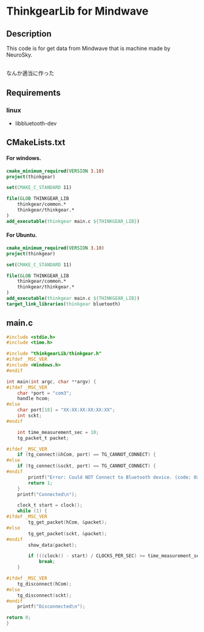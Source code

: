 
# ThinkgearLib for Mindwave

## Description
This code is for get data from Mindwave that is machine made by NeuroSky.

## 
なんか適当に作った


## Requirements
### linux
* libbluetooth-dev

## CMakeLists.txt
#### For windows.
``` CMake
cmake_minimum_required(VERSION 3.10)
project(thinkgear)

set(CMAKE_C_STANDARD 11)

file(GLOB THINKGEAR_LIB
    thinkgear/common.*
    thinkgear/thinkgear.*
)
add_executable(thinkgear main.c ${THINKGEAR_LIB})
```
#### For Ubuntu.
``` CMake
cmake_minimum_required(VERSION 3.10)
project(thinkgear)

set(CMAKE_C_STANDARD 11)

file(GLOB THINKGEAR_LIB
    thinkgear/common.*
    thinkgear/thinkgear.*
)
add_executable(thinkgear main.c ${THINKGEAR_LIB})
target_link_libraries(thinkgear bluetooth)
```

## main.c
```c
#include <stdio.h>
#include <time.h>

#include "thinkgearLib/thinkgear.h"
#ifdef _MSC_VER
#include <Windows.h>
#endif

int main(int argc, char **argv) {
#ifdef _MSC_VER
    char *port = "com3";
    handle hcom;
#else
    char port[18] = "XX:XX:XX:XX:XX:XX";
    int sckt;
#endif

    int time_measurement_sec = 10;
    tg_packet_t packet;

#ifdef _MSC_VER
    if (tg_connect(&hCom, port) == TG_CANNOT_CONNECT) {
#else
    if (tg_connect(&sckt, port) == TG_CANNOT_CONNECT) {
#endif
        printf("Error: Could NOT Connect to Bluetooth device. (code: 0x%x)", TG_CANNOT_CONNECT);
        return 1;
    }
    printf("Connected\n");

    clock_t start = clock();
    while (1) {
#ifdef _MSC_VER
        tg_get_packet(hCom, &packet);
#else
        tg_get_packet(sckt, &packet);
#endif
        show_data(packet);

        if (((clock() - start) / CLOCKS_PER_SEC) >= time_measurement_sec)
            break;
    }

#ifdef _MSC_VER
    tg_disconnect(hCom);
#else
    tg_disconnect(sckt);
#endif
    printf("Disconnected\n");

return 0;
}

```
